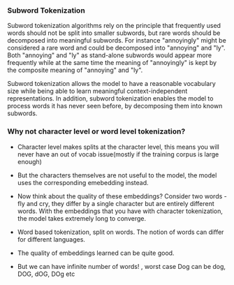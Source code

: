 ### Subword Tokenization

Subword tokenization algorithms rely on the principle that frequently used words should not be split into smaller subwords, but rare words should be decomposed into meaningful subwords. For instance "annoyingly" might be considered a rare word and could be decomposed into "annoying" and "ly". Both "annoying" and "ly" as stand-alone subwords would appear more frequently while at the same time the meaning of "annoyingly" is kept by the composite meaning of "annoying" and "ly".

Subword tokenization allows the model to have a reasonable vocabulary size while being able to learn meaningful context-independent representations. In addition, subword tokenization enables the model to process words it has never seen before, by decomposing them into known subwords.

### Why not character level or word level tokenization?

- Character level makes splits at the character level, this means you will never have an out of vocab issue(mostly if the training corpus is large enough)
- But the characters themselves are not useful to the model, the model uses the corresponding emebedding instead.
- Now think about the quality of these embeddings? Consider two words - fly and cry, they differ by a single character but are entirely different words. With the embeddings that you have with character tokenization, the model takes extremely long to converge.

- Word based tokenization, split on words. The notion of words can differ for different languages.
- The quality of embeddings learned can be quite good.
- But we can have infinite number of words! , worst case Dog can be dog, DOG, dOG, DOg etc
